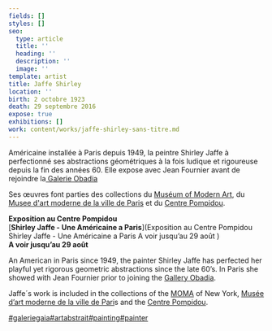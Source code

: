 ```yaml
---
fields: []
styles: []
seo:
  type: article
  title: ''
  heading: ''
  description: ''
  image: ''
template: artist
title: Jaffe Shirley
location: ''
birth: 2 octobre 1923
death: 29 septembre 2016
expose: true
exhibitions: []
work: content/works/jaffe-shirley-sans-titre.md
---
```

Américaine installée à Paris depuis 1949, la peintre Shirley Jaffe à perfectionné ses abstractions géométriques à la fois ludique et rigoureuse depuis la fin des années 60. Elle expose avec Jean Fournier avant de rejoindre la[ Galerie Obadia](https://www.nathalieobadia.com/fr/artists/43-shirley-jaffe-estate/overview/)

Ses œuvres font parties des collections du [Muséum of Modern Art](), du [Musee d'art moderne de la ville de Paris](https://www.mam.paris.fr/fr/collections-en-ligne#/artwork/180000000001033?layout=grid&filters=query%3Ajaffe)  et du [Centre Pompidou](https://www.centrepompidou.fr/fr/programme/agenda/evenement/agYUNKn).

**Exposition au Centre Pompidou**  
[**Shirley Jaffe - Une Américaine a Paris**](Exposition au Centre Pompidou Shirley Jaffe - Une Américaine a Paris A voir jusqu’au 29 août )  
**A voir jusqu’au 29 août**

An American in Paris since 1949, the painter Shirley Jaffe has perfected her playful yet rigorous geometric abstractions since the late 60’s. In Paris she showed with Jean Fournier prior to joining the [Gallery Obadia](https://www.nathalieobadia.com/fr/artists/43-shirley-jaffe-estate/overview/).

Jaffe´s work is included in the collections of the [MOMA](https://www.moma.org/collection/works/79369) of New York, [Musée d’art moderne de la ville de Pari](https://www.mam.paris.fr/fr/collections-en-ligne#/artwork/180000000001033?layout=grid&filters=query%3Ajaffe)s and the [Centre Pompidou](https://www.centrepompidou.fr/fr/programme/agenda/evenement/agYUNKn).

[#galeriegaia](https://www.instagram.com/explore/tags/galeriegaia/)[#artabstrait](https://www.instagram.com/explore/tags/artabstrait/)[#painting](https://www.instagram.com/explore/tags/painting/)[#painter](https://www.instagram.com/explore/tags/painter/)

